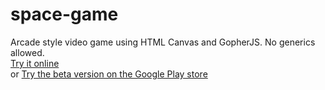 # space-game
Arcade style video game using HTML Canvas and GopherJS. No generics allowed.<br />
[Try it online](https://aar0nwils0n.github.io/space-game/)<br />
or [Try the beta version on the Google Play store](https://play.google.com/store/apps/details?id=io.cordova.spacegame&hl=en)

